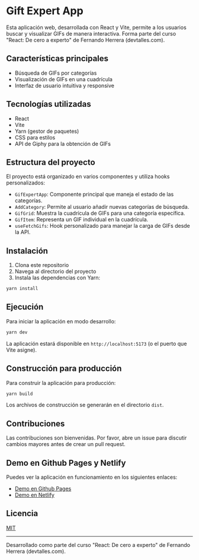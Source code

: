 # Gift Expert App

Esta aplicación web, desarrollada con React y Vite, permite a los usuarios buscar y visualizar GIFs de manera interactiva. Forma parte del curso "React: De cero a experto" de Fernando Herrera (devtalles.com).

## Características principales

- Búsqueda de GIFs por categorías
- Visualización de GIFs en una cuadrícula
- Interfaz de usuario intuitiva y responsive

## Tecnologías utilizadas

- React
- Vite
- Yarn (gestor de paquetes)
- CSS para estilos
- API de Giphy para la obtención de GIFs

## Estructura del proyecto

El proyecto está organizado en varios componentes y utiliza hooks personalizados:

- `GifExpertApp`: Componente principal que maneja el estado de las categorías.
- `AddCategory`: Permite al usuario añadir nuevas categorías de búsqueda.
- `GifGrid`: Muestra la cuadrícula de GIFs para una categoría específica.
- `GifItem`: Representa un GIF individual en la cuadrícula.
- `useFetchGifs`: Hook personalizado para manejar la carga de GIFs desde la API.

## Instalación

1. Clona este repositorio
2. Navega al directorio del proyecto
3. Instala las dependencias con Yarn:

```bash
yarn install
```

## Ejecución

Para iniciar la aplicación en modo desarrollo:

```bash
yarn dev
```

La aplicación estará disponible en `http://localhost:5173` (o el puerto que Vite asigne).

## Construcción para producción

Para construir la aplicación para producción:

```bash
yarn build
```

Los archivos de construcción se generarán en el directorio `dist`.

## Contribuciones

Las contribuciones son bienvenidas. Por favor, abre un issue para discutir cambios mayores antes de crear un pull request.

## Demo en Github Pages y Netlify

Puedes ver la aplicación en funcionamiento en los siguientes enlaces:

- [Demo en Github Pages](https://manuelherreram.github.io/react-gif-expert/)
- [Demo en Netlify](https://gift-expert-mh.netlify.app/)

## Licencia

[MIT](https://choosealicense.com/licenses/mit/)

---

Desarrollado como parte del curso "React: De cero a experto" de Fernando Herrera (devtalles.com).
